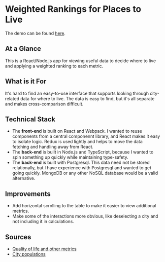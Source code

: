 # Weighted Rankings for Places to Live

The demo can be found [here](https://wheretolive.netlify.app/).

## At a Glance

This is a React/Node.js app for viewing useful data to decide where to live and applying a weighted ranking to each metric.

## What is it For

It's hard to find an easy-to-use interface that supports looking through city-related data for where to live. The data is easy to find, but it's all separate and makes cross-comparison difficult. 

## Technical Stack

- The **front-end** is built on React and Webpack. I wanted to reuse components from a central componennt library, and React makes it easy to isolate logic. Redux is used lightly and helps to move the data fetching and handling away from React.
- The **back-end** is built in Node.js and TypeScript, because I wanted to spin something up quickly while maintaining type-safety.
- The **back-end** is built with Postgresql. This data need not be stored relationally, but I have experience with Postgresql and wanted to get going quickly. MongoDB or any other NoSQL database would be a valid alternative. 

## Improvements

- Add horizontal scrolling to the table to make it easier to view additional metrics.
- Make some of the interactions more obvious, like deselecting a city and not including it in calculations.

## Sources

- [Quality of life and other metrics](https://www.numbeo.com/quality-of-life/rankings.jsp)
- [City populations](https://en.wikipedia.org/wiki/List_of_United_States_cities_by_population)

